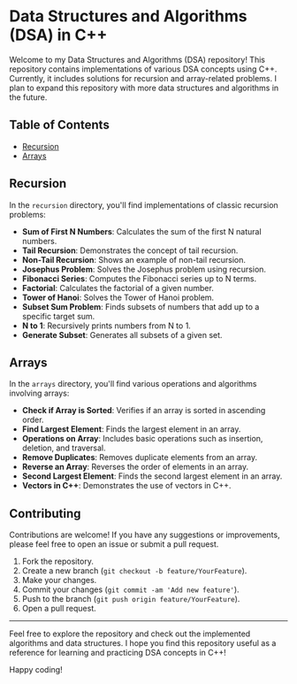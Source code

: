 # Data Structures and Algorithms (DSA) in C++

Welcome to my Data Structures and Algorithms (DSA) repository! This repository contains implementations of various DSA concepts using C++. Currently, it includes solutions for recursion and array-related problems. I plan to expand this repository with more data structures and algorithms in the future.

## Table of Contents

- [Recursion](https://github.com/Mansiiiiiiiiiiiiiiiii/DSA/tree/main/Recursion)
- [Arrays](https://github.com/Mansiiiiiiiiiiiiiiiii/DSA/tree/main/Array)

## Recursion

In the `recursion` directory, you'll find implementations of classic recursion problems:

- **Sum of First N Numbers**: Calculates the sum of the first N natural numbers.
- **Tail Recursion**: Demonstrates the concept of tail recursion.
- **Non-Tail Recursion**: Shows an example of non-tail recursion.
- **Josephus Problem**: Solves the Josephus problem using recursion.
- **Fibonacci Series**: Computes the Fibonacci series up to N terms.
- **Factorial**: Calculates the factorial of a given number.
- **Tower of Hanoi**: Solves the Tower of Hanoi problem.
- **Subset Sum Problem**: Finds subsets of numbers that add up to a specific target sum.
- **N to 1**: Recursively prints numbers from N to 1.
- **Generate Subset**: Generates all subsets of a given set.

## Arrays

In the `arrays` directory, you'll find various operations and algorithms involving arrays:

- **Check if Array is Sorted**: Verifies if an array is sorted in ascending order.
- **Find Largest Element**: Finds the largest element in an array.
- **Operations on Array**: Includes basic operations such as insertion, deletion, and traversal.
- **Remove Duplicates**: Removes duplicate elements from an array.
- **Reverse an Array**: Reverses the order of elements in an array.
- **Second Largest Element**: Finds the second largest element in an array.
- **Vectors in C++**: Demonstrates the use of vectors in C++.

## Contributing

Contributions are welcome! If you have any suggestions or improvements, please feel free to open an issue or submit a pull request.

1. Fork the repository.
2. Create a new branch (`git checkout -b feature/YourFeature`).
3. Make your changes.
4. Commit your changes (`git commit -am 'Add new feature'`).
5. Push to the branch (`git push origin feature/YourFeature`).
6. Open a pull request.

---

Feel free to explore the repository and check out the implemented algorithms and data structures. I hope you find this repository useful as a reference for learning and practicing DSA concepts in C++!

Happy coding!

